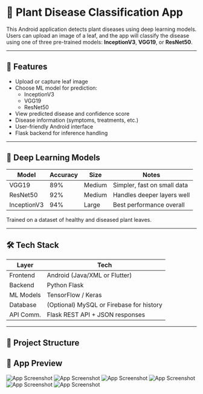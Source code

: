 
# 🌿 Plant Disease Classification App

This Android application detects plant diseases using deep learning models. Users can upload an image of a leaf, and the app will classify the disease using one of three pre-trained models: **InceptionV3**, **VGG19**, or **ResNet50**.

---

## 📱 Features

- Upload or capture leaf image
- Choose ML model for prediction:
  - InceptionV3
  - VGG19
  - ResNet50
- View predicted disease and confidence score
- Disease information (symptoms, treatments, etc.)
- User-friendly Android interface
- Flask backend for inference handling

---

## 🧠 Deep Learning Models

| Model       | Accuracy | Size     | Notes                         |
|-------------|----------|----------|-------------------------------|
| VGG19       | 89%      | Medium   | Simpler, fast on small data   |
| ResNet50    | 92%      | Medium   | Handles deeper layers well    |
| InceptionV3 | 94%      | Large    | Best performance overall      |

Trained on a dataset of healthy and diseased plant leaves.

---

## 🛠️ Tech Stack

| Layer      | Tech                                     |
|------------|------------------------------------------|
| Frontend   | Android (Java/XML or Flutter)            |
| Backend    | Python Flask                             |
| ML Models  | TensorFlow / Keras                       |
| Database   | (Optional) MySQL or Firebase for history |
| API Comm.  | Flask REST API + JSON responses          |

---

## 📂 Project Structure

## 📱 App Preview

![App Screenshot](screenshots/1.jpeg)
![App Screenshot](screenshots/2.jpeg)
![App Screenshot](screenshots/3.jpeg)
![App Screenshot](screenshots/4.jpeg)
![App Screenshot](screenshots/5.jpeg)
![App Screenshot](screenshots/6.jpeg)